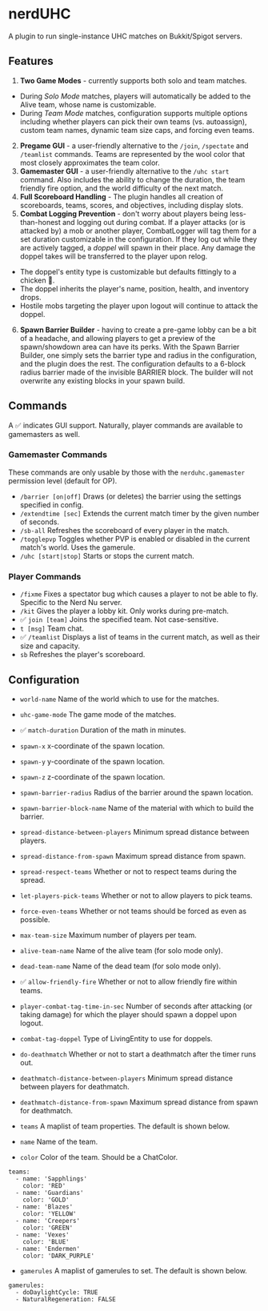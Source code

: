 # nerdUHC

A plugin to run single-instance UHC matches on Bukkit/Spigot servers.

## Features

1. **Two Game Modes** - currently supports both solo and team matches.
* During *Solo Mode* matches, players will automatically be added to the Alive team, whose name is customizable.
* During *Team Mode* matches, configuration supports multiple options including whether players can pick their own teams (vs. autoassign), custom team names, dynamic team size caps, and forcing even teams.
2. **Pregame GUI** - a user-friendly alternative to the `/join`, `/spectate` and `/teamlist` commands. Teams are represented by the wool color that most closely approximates the team color.
3. **Gamemaster GUI** - a user-friendly alternative to the `/uhc start` command. Also includes the ability to change the duration, the team friendly fire option, and the world difficulty of the next match.
4. **Full Scoreboard Handling** - The plugin handles all creation of scoreboards, teams, scores, and objectives, including display slots.
5. **Combat Logging Prevention** - don't worry about players being less-than-honest and logging out during combat. If a player attacks (or is attacked by) a mob or another player, CombatLogger will tag them for a set duration customizable in the configuration. If they log out while they are actively tagged, a *doppel* will spawn in their place. Any damage the doppel takes will be transferred to the player upon relog.
* The doppel's entity type is customizable but defaults fittingly to a chicken :chicken:.
* The doppel inherits the player's name, position, health, and inventory drops.
* Hostile mobs targeting the player upon logout will continue to attack the doppel.
6. **Spawn Barrier Builder** - having to create a pre-game lobby can be a bit of a headache, and allowing players to get a preview of the spawn/showdown area can have its perks. With the Spawn Barrier Builder, one simply sets the barrier type and radius in the configuration, and the plugin does the rest. The configuration defaults to a 6-block radius barrier made of the invisible BARRIER block. The builder will not overwrite any existing blocks in your spawn build.

## Commands

A :white_check_mark: indicates GUI support. Naturally, player commands are available to gamemasters as well.

### Gamemaster Commands

These commands are only usable by those with the `nerduhc.gamemaster` permission level (default for OP).

* `/barrier [on|off]` Draws (or deletes) the barrier using the settings specified in config.
* `/extendtime [sec]` Extends the current match timer by the given number of seconds.
* `/sb-all` Refreshes the scoreboard of every player in the match.
* `/togglepvp` Toggles whether PVP is enabled or disabled in the current match's world. Uses the gamerule.
* `/uhc [start|stop]` Starts or stops the current match.

### Player Commands

* `/fixme` Fixes a spectator bug which causes a player to not be able to fly. Specific to the Nerd Nu server.
* `/kit` Gives the player a lobby kit. Only works during pre-match.
* :white_check_mark: `join [team]` Joins the specified team. Not case-sensitive.
* `t [msg]` Team chat.
* :white_check_mark: `/teamlist` Displays a list of teams in the current match, as well as their size and capacity.
* `sb` Refreshes the player's scoreboard.

## Configuration

* `world-name` Name of the world which to use for the matches.
* `uhc-game-mode` The game mode of the matches.
* :white_check_mark: `match-duration` Duration of the math in minutes.

* `spawn-x` x-coordinate of the spawn location.
* `spawn-y` y-coordinate of the spawn location.
* `spawn-z` z-coordinate of the spawn location.

* `spawn-barrier-radius` Radius of the barrier around the spawn location.
* `spawn-barrier-block-name` Name of the material with which to build the barrier.

* `spread-distance-between-players` Minimum spread distance between players.
* `spread-distance-from-spawn` Maximum spread distance from spawn.
* `spread-respect-teams` Whether or not to respect teams during the spread.

* `let-players-pick-teams` Whether or not to allow players to pick teams.
* `force-even-teams` Whether or not teams should be forced as even as possible.
* `max-team-size` Maximum number of players per team.
* `alive-team-name` Name of the alive team (for solo mode only).
* `dead-team-name` Name of the dead team (for solo mode only).
* :white_check_mark: `allow-friendly-fire` Whether or not to allow friendly fire within teams.

* `player-combat-tag-time-in-sec` Number of seconds after attacking (or taking damage) for which the player should spawn a doppel upon logout.
* `combat-tag-doppel` Type of LivingEntity to use for doppels.

* `do-deathmatch` Whether or not to start a deathmatch after the timer runs out.
* `deathmatch-distance-between-players` Minimum spread distance between players for deathmatch.
* `deathmatch-distance-from-spawn` Maximum spread distance from spawn for deathmatch.

* `teams` A maplist of team properties. The default is shown below.
* `name` Name of the team.
* `color` Color of the team. Should be a ChatColor.

```
teams:
  - name: 'Sapphlings'
    color: 'RED'
  - name: 'Guardians'
    color: 'GOLD'
  - name: 'Blazes'
    color: 'YELLOW'
  - name: 'Creepers'
    color: 'GREEN'
  - name: 'Vexes'
    color: 'BLUE'
  - name: 'Endermen'
    color: 'DARK_PURPLE'
```

* `gamerules` A maplist of gamerules to set. The default is shown below.

```
gamerules:
  - doDaylightCycle: TRUE
  - NaturalRegeneration: FALSE
```
